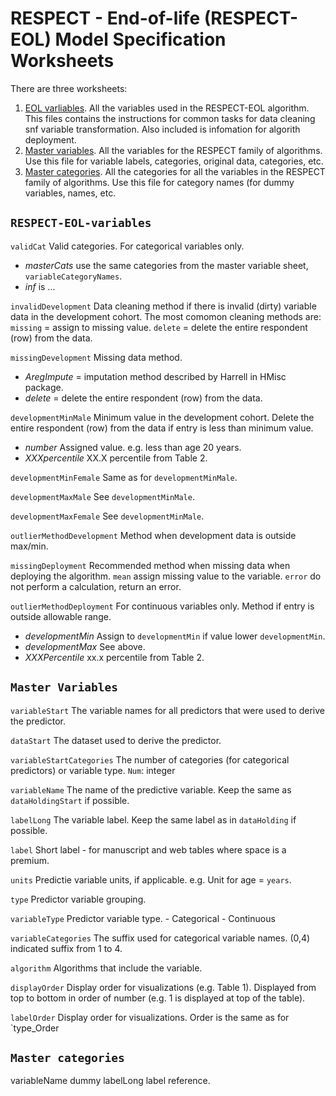 # RESPECT - End-of-life (RESPECT-EOL) Model Specification Worksheets

There are three worksheets:

1. [EOL varliables](/1-data-preparation/MSW-RESPECT-Master-Variables.csv). All the variables used in the RESPECT-EOL algorithm. This files contains the instructions for common tasks for data cleaning snf variable transformation. Also included is infomation for algorith deployment.
2. [Master variables](1-data-preparation/MSW-RESPECT-Master-Variables.csv). All the variables for the RESPECT family of algorithms. Use this file for variable labels, categories, original data, categories, etc.
3. [Master categories](1-data-preparation/MSW-RESPECT-Master-Categories.csv). All the categories for all the variables in the RESPECT family of algorithms. Use this file for category names (for dummy variables, names, etc.

## `RESPECT-EOL-variables`

`validCat` Valid categories. For categorical variables only.

- _masterCats_ use the same categories from the master variable sheet, `variableCategoryNames`.
- _inf_ is ...

`invalidDevelopment` Data cleaning method if there is invalid (dirty) variable data in the development cohort. The most comomon cleaning methods are:
`missing` = assign to missing value.
`delete` = delete the entire respondent (row) from the data.

`missingDevelopment` Missing data method.

- _AregImpute_ = imputation method described by Harrell in HMisc package.
- _delete_ = delete the entire respondent (row) from the data.

`developmentMinMale` Minimum value in the development cohort. Delete the entire respondent (row) from the data if entry is less than minimum value.

- _number_ Assigned value. e.g. less than age 20 years.
- _XXXpercentile_ XX.X percentile from Table 2.

`developmentMinFemale` Same as for `developmentMinMale`.

`developmentMaxMale` See `developmentMinMale`.

`developmentMaxFemale` See `developmentMinMale`.

`outlierMethodDevelopment` Method when development data is outside max/min.

`missingDeployment` Recommended method when missing data when deploying the algorithm.
`mean` assign missing value to the variable.
`error` do not perform a calculation, return an error.

`outlierMethodDeployment` For continuous variables only. Method if entry is outside allowable range.

- _developmentMin_ Assign to `developmentMin` if value lower `developmentMin`.
- _developmentMax_ See above.
- _XXXPercentile_ xx.x percentile from Table 2.

## `Master Variables`

`variableStart` The variable names for all predictors that were used to derive the predictor.

`dataStart` The dataset used to derive the predictor.

`variableStartCategories` The number of categories (for categorical predictors) or variable type.
`Num`: integer

`variableName` The name of the predictive variable. Keep the same as `dataHoldingStart` if possible.

`labelLong` The variable label. Keep the same label as in `dataHolding` if possible.

`label` Short label - for manuscript and web tables where space is a premium.

`units` Predictie variable units, if applicable. e.g. Unit for age = `years`.

`type` Predictor variable grouping.

`variableType` Predictor variable type. - Categorical - Continuous

`variableCategories` The suffix used for categorical variable names. (0,4) indicated suffix from 1 to 4.

`algorithm` Algorithms that include the variable.

`displayOrder` Display order for visualizations (e.g. Table 1). Displayed from top to bottom in order of number (e.g. 1 is displayed at top of the table).

`labelOrder` Display order for visualizations. Order is the same as for `type_Order

## `Master categories`

variableName dummy labelLong label reference.
